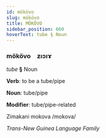 ```yaml
---
id: mökövo
slug: mökövo
title: MÖKÖVO
sidebar_position: 660
hoverText: tube § Noun
---
```


### mökövo&emsp;<span kind="abugida">ƶıɔıɤ</span>

*tube* **§** Noun

**Verb**: to be a tube/pipe

**Noun**: tube/pipe

**Modifier**: tube/pipe-related

Zimakani mokova /mokova/

*Trans-New Guinea Language Family*
